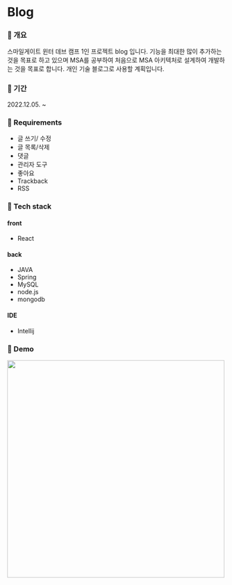 # Blog 

### 📒 개요
스마일게이트 윈터 데브 캠프 1인 프로젝트 blog 입니다. 기능을 최대한 많이 추가하는 것을 목표로 하고 있으며 MSA를 공부하여 처음으로 MSA 아키텍처로 설계하여 개발하는 것을 목표로 합니다. 개인 기술 블로그로 사용할 계획입니다.
### 📗 기간
2022.12.05. ~
### 📙 Requirements
- 글 쓰기/ 수정
- 글 목록/삭제
- 댓글
- 관리자 도구
- 좋아요
- Trackback
- RSS

### 📘 Tech stack
#### front
- React

#### back
- JAVA
- Spring
- MySQL
- node.js
- mongodb

#### IDE
- Intellij


### 📔 Demo
<img src="https://user-images.githubusercontent.com/84880886/205682962-058295d1-02b6-4b13-be07-3ff20414c47e.png" width="500px"/>
